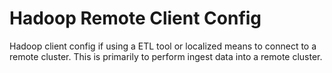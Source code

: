 # Hadoop Remote Client Config
Hadoop client config if using a ETL tool or localized means to connect to a remote cluster.  This is primarily to perform ingest data into a remote cluster.
